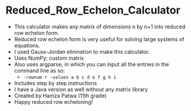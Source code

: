 # Reduced_Row_Echelon_Calculator
- This calculator makes any matrix of dimensions n by n+1 into reduced row echelon form.
- Reduced row echelon form is very useful for solving large systems of equations.
- I used Gauss-Jordan elinination to make this calculator.
- Uses NumPy; custom matrix
- Also uses argparse, in which you can input all the entries in the command line as so:
  * `-rownum r -values a b c d e f g h i`
- Includes step by step instructions
- I have a Java version as well without any matrix library
- Created by Hamza Patwa (11th grade)
- Happy reduced row echeloning!
